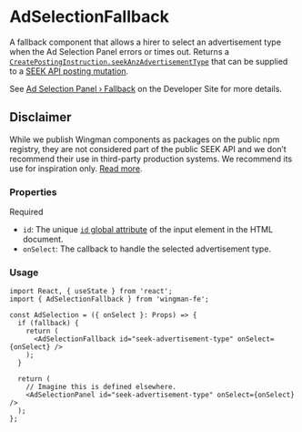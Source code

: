 # AdSelectionFallback

A fallback component that allows a hirer to select an advertisement type when the Ad Selection Panel errors or times out.
Returns a [`CreatePostingInstruction.seekAnzAdvertisementType`] that can be supplied to a [SEEK API posting mutation].

See [Ad Selection Panel › Fallback] on the Developer Site for more details.

## Disclaimer

While we publish Wingman components as packages on the public npm registry,
they are not considered part of the public SEEK API and we don’t recommend their use in third-party production systems. We recommend its use for inspiration only. [Read more](/README.md#disclaimers).

### Properties

Required

- `id`: The unique [`id` global attribute] of the input element in the HTML document.
- `onSelect`: The callback to handle the selected advertisement type.

### Usage

```tsx
import React, { useState } from 'react';
import { AdSelectionFallback } from 'wingman-fe';

const AdSelection = ({ onSelect }: Props) => {
  if (fallback) {
    return (
      <AdSelectionFallback id="seek-advertisement-type" onSelect={onSelect} />
    );
  }

  return (
    // Imagine this is defined elsewhere.
    <AdSelectionPanel id="seek-advertisement-type" onSelect={onSelect} />
  );
};
```

[`createpostinginstruction.seekanzadvertisementtype`]: https://developer.seek.com/schema/#/named-type/CreatePostingInstructionInput/field/seekAnzAdvertisementType
[`id` global attribute]: https://developer.mozilla.org/en-US/docs/Web/HTML/Global_attributes/id
[ad selection panel › fallback]: https://developer.seek.com/use-cases/job-posting/ad-selection/panel#fallback
[seek api posting mutation]: https://developer.seek.com/use-cases/job-posting/managing-job-ads/posting-a-job-ad
